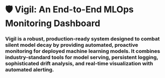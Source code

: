 # 🛡️ Vigil: An End-to-End MLOps Monitoring Dashboard
### Vigil is a robust, production-ready system designed to combat silent model decay by providing automated, proactive monitoring for deployed machine learning models. It combines industry-standard tools for model serving, persistent logging, sophisticated drift analysis, and real-time visualization with automated alerting.
